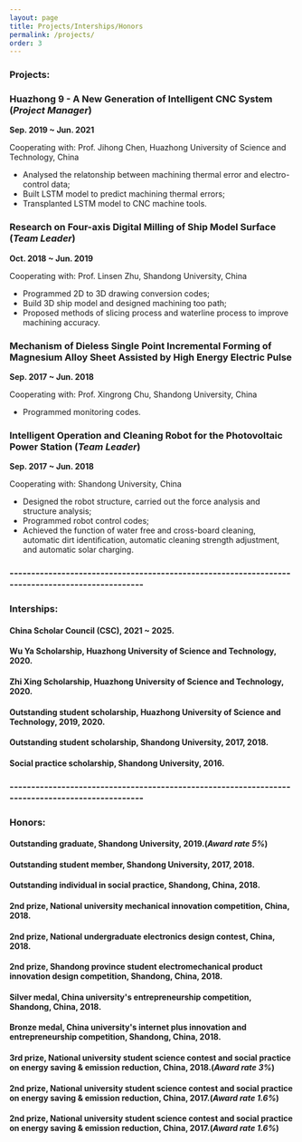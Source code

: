 ```yaml
---
layout: page
title: Projects/Interships/Honors
permalink: /projects/
order: 3
---
```

### Projects:

### Huazhong 9 - A New Generation of Intelligent CNC System (*Project Manager*)
**Sep. 2019 ~ Jun. 2021**

Cooperating with: Prof. Jihong Chen, Huazhong University of Science and Technology, China

* Analysed the relatonship between machining thermal error and electro-control data;
* Built LSTM model to predict machining thermal errors;
* Transplanted LSTM model to CNC machine tools.


### Research on Four-axis Digital Milling of Ship Model Surface (*Team Leader*)
**Oct. 2018 ~ Jun. 2019**

Cooperating with: Prof. Linsen Zhu, Shandong University, China

* Programmed 2D to 3D drawing conversion codes;
* Build 3D ship model and designed machining too path;
* Proposed methods of slicing process and waterline process to improve machining accuracy.


### Mechanism of Dieless Single Point Incremental Forming of Magnesium Alloy Sheet Assisted by High Energy Electric Pulse
**Sep. 2017 ~ Jun. 2018**

Cooperating with: Prof. Xingrong Chu, Shandong University, China

* Programmed monitoring codes.


### Intelligent Operation and Cleaning Robot for the Photovoltaic Power Station (*Team Leader*)
**Sep. 2017 ~ Jun. 2018**

Cooperating with: Shandong University, China

* Designed the robot structure, carried out the force analysis and structure analysis;
* Programmed robot control codes;
* Achieved the function of water free and cross-board cleaning, automatic dirt identification, automatic cleaning strength adjustment, and automatic solar charging.

### ------------------------------------------------------------------------------------------------
### Interships:

#### China Scholar Council (CSC), 2021 ~ 2025.
#### Wu Ya Scholarship, Huazhong University of Science and Technology, 2020.
#### Zhi Xing Scholarship, Huazhong University of Science and Technology, 2020.
#### Outstanding student scholarship, Huazhong University of Science and Technology, 2019, 2020.
#### Outstanding student scholarship, Shandong University, 2017, 2018.
#### Social practice scholarship, Shandong University, 2016.

### ------------------------------------------------------------------------------------------------
### Honors:
#### Outstanding graduate, Shandong University, 2019.(*Award rate 5%*)
#### Outstanding student member, Shandong University, 2017, 2018.
#### Outstanding individual in social practice, Shandong, China, 2018.
#### 2nd prize, National university mechanical innovation competition, China, 2018.
#### 2nd prize, National undergraduate electronics design contest, China, 2018.
#### 2nd prize, Shandong province student electromechanical product innovation design competition, Shandong, China, 2018.
#### Silver medal, China university's entrepreneurship competition, Shandong, China, 2018.
#### Bronze medal, China university's internet plus innovation and entrepreneurship competition, Shandong, China, 2018.
#### 3rd prize, National university student science contest and social practice on energy saving & emission reduction, China, 2018.(*Award rate 3%*)
#### 2nd prize, National university student science contest and social practice on energy saving & emission reduction, China, 2017.(*Award rate 1.6%*)
#### 2nd prize, National university student science contest and social practice on energy saving & emission reduction, China, 2017.(*Award rate 1.6%*)